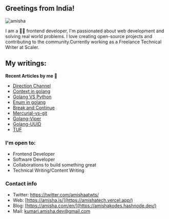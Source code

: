 ## Greetings from India!
<p align="left"> <img src="https://komarev.com/ghpvc/?username=Amishakumari544&label=Profile%20views&color=0e75b6&style=flat" alt="amisha" /> </p>

 I am a 👨‍💻 frontend developer, I'm passionated about web development and solving real world problems. I love creating open-source projects and contributing to the community.Currently working as a Freelance Technical Writer at Scaler.
<!-- ### GitHub stats -->

<!-- ![](https://github-profile-summary-cards.vercel.app/api/cards/profile-details?username=Amishakumari544&theme=github) -->
<!-- ![](https://github-profile-summary-cards.vercel.app/api/cards/repos-per-language?username=Amishakumari544&theme=github) -->
<!-- ![](https://github-profile-summary-cards.vercel.app/api/cards/most-commit-language?username=Amishakumari544&theme=github) -->
<!-- ![](https://github-profile-summary-cards.vercel.app/api/cards/stats?username=Amishakumari544&theme=github) -->
<!-- ![](https://github-profile-summary-cards.vercel.app/api/cards/productive-time?username=Amishakumari544&theme=github) -->

## My writings:

<b> Recent Articles by me 📝 </b> 
- [Direction Channel](https://www.scaler.com/topics/golang/directional-channel-in-golang/)
- [Context in golang](https://www.scaler.com/topics/golang-context/)
- [Golang VS Python](https://www.scaler.com/topics/golang-vs-python/)
- [Enum in golang](https://www.scaler.com/topics/golang-enum/)
- [Break and Continue](https://www.scaler.com/topics/golang/break-and-continue/)
- [Mercurial-vs-git](https://www.scaler.com/topics/mercurial-vs-git/)
- [Golang-Viper](https://www.scaler.com/topics/golang-viper/)
- [Golang-UUID](https://www.scaler.com/topics/golang-uuid/)
- [TUF](https://takeuforward.org/?s=Amisha+kumari)

### I'm open to:
- Frontend Developer
- Software Developer
- Collaborations to build something great
- Technical Writing/Content Writing

### Contact info
- Twitter: https://twitter.com/amishaatwts/
- Web: [https://amisha.is/](https://amishatech.vercel.app/)
- Blog: [https://amisha.com/en/](https://amishakodes.hashnode.dev/)
- Mail: kumari.amisha.dev@gmail.com




